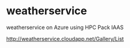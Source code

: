 # weatherservice
weatherservice on Azure using HPC Pack IAAS

http://weatherservice.cloudapp.net/Gallery/List
